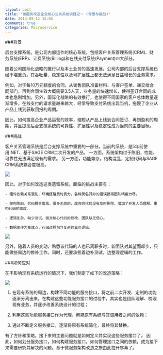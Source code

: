 ```yaml
---
layout: post
title: "微服务改造企业核心业务系统实践之一 (背景与挑战)"
date: 2014-09-12 18:08
comments: true
categories: Microservice
---
```


###背景

后台支撑系统，是公司内部运作的核心系统，包括客户关系管理系统(CRM)、财务系统(ERP)、计费系统(Billing)和在线支付系统(Payment)四大部分。

随着公司国际化战略的推行以及本土业务的高速发展，公司内部的后台支撑系统已经不堪重负。在吞吐量、稳定性以及可扩展性上都无法满足日益增长的业务需求。

例如，对于每10万元额度的合同，从销售团队准备材料、与客户签单、递交给合同部门，再到合同生效大概需要3.5人天，业务量的快速增长，使得签订合同的成本也急剧增加。另外，国际化战略的有效推行，也使得不同国家的客户总体数量逐渐增多，在线支付的请求量越来越大，经常导致支付系统出现当机，拖慢了企业从产品上线到获取回报的周期。

因此，如何提高企业产品运营的效率，缩短从产品上线到合同签订、再到盈利的周期，并且提高后台支撑系统的可靠性、扩展性以及稳定性成为当前的主要目标。

###挑战

客户关系管理系统是后台支撑系统中重要的一部分。当前的系统，是5年前使用.NET、基于SAGE CRM二次开发的产品。
一方面，系统架构过于陈旧，性能、可靠性无法满足现有的需求。
另一方面，功能繁杂，结构混乱，定制代码与SAGE CRM系统耦合度极高。

<img src="{{ root_url }}/images/microservice/sagecrm.png" />

因此，对于如何改造这类遗留系统，面临的挑战主要有：

	- 组件依赖关系混乱，环境搭建费时费力，各种莫名其妙的错误搞得团队精疲力尽。
	
	- 架构陈旧，代码耦合度高，很多无效的，废弃的代码没有及时删除，增加了开发人员理解、重构代码的难度。

	- 逻辑复杂，缺少测试。面对核心代码的修改，团队缺乏信心。
	
	- 数据库作为集成点，存储过程包含复杂的业务逻辑。

<img src="{{ root_url }}/images/microservice/crm-legacy.png" />


另外，随着人员的变动，熟悉该代码的人也已离职多时，新团队对其望而却步，只能做些周边的修补工作。同时，还要承担着边补测试，边整理逻辑的工作。


###如何应对

在不影响现有系统运行的情况下，我们制定了如下的改造策略：

<img src="{{ root_url }}/images/microservice/crm-transit-microservice.png" />

1. 在现有系统的周边，构建不同功能的服务接口，将之前二次开发、定制的功能逐渐分离出来，在构建这些功能服务接口的过程中，其实也是团队理解、梳理现有业务，并逐步改善系统设计的过程；

2. 利用这些功能服务接口作为代理，解耦原有系统与其调用者之间的依赖；

3. 通过不断定义服务接口，逐渐将原有系统简化，最终将其替换。


有了方针和策略，接下来的主要问题就是如何定义并实现这些服务接口了。
因此，如何划分服务接口，如何构建服务接口，如何管理接口之间的依赖，成为接下来需要研究并解决的问题。基于微服务架构改造之旅由此拉开序幕了。